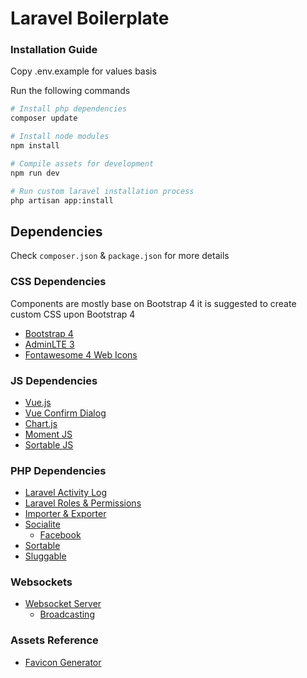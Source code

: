 # Laravel Boilerplate

### Installation Guide
Copy .env.example for values basis

Run the following commands

```bash
# Install php dependencies
composer update

# Install node modules
npm install

# Compile assets for development
npm run dev

# Run custom laravel installation process
php artisan app:install
```

## Dependencies
Check ```composer.json``` & ```package.json``` for more details

### CSS Dependencies
Components are mostly base on Bootstrap 4 it is suggested to create custom CSS upon Bootstrap 4
- [Bootstrap 4](https://getbootstrap.com/docs/4.3/getting-started/introduction/)
- [AdminLTE 3](https://adminlte.io/themes/dev/AdminLTE/index.html)
- [Fontawesome 4 Web Icons](https://fontawesome.com/icons?d=gallery&s=solid&m=free)

### JS Dependencies
- [Vue.js](https://vuetifyjs.com/)
- [Vue Confirm Dialog](https://www.npmjs.com/package/vuejs-dialog)
- [Chart.js](https://www.chartjs.org/docs/latest/)
- [Moment JS](https://momentjs.com/)
- [Sortable JS](https://github.com/SortableJS/Sortable)

### PHP Dependencies
- [Laravel Activity Log](https://docs.spatie.be/laravel-activitylog/v2/introduction)
- [Laravel Roles & Permissions](https://github.com/spatie/laravel-permission)
- [Importer & Exporter](https://docs.laravel-excel.com/3.1/getting-started/)
- [Socialite](https://laravel.com/docs/5.8/socialite)
	- [Facebook](https://www.tutsmake.com/laravel-5-facebook-login-with-socialite)
- [Sortable](https://github.com/boxfrommars/rutorika-sortable)
- [Sluggable](https://github.com/spatie/laravel-sluggable)

### Websockets
- [Websocket Server](https://github.com/tlaverdure/laravel-echo-server)
	- [Broadcasting](https://laravel.com/docs/5.8/broadcasting)

### Assets Reference
- [Favicon Generator](https://www.favicon-generator.org)